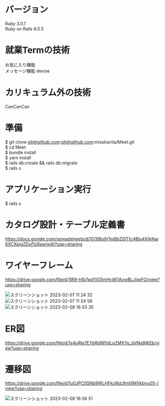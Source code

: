 
 # バージョン 
  Ruby 3.0.1  
  Ruby on Rails 6.0.5

 # 就業Termの技術
  お気に入り機能  
  メッセージ機能
  devise

 # カリキュラム外の技術
  CanCanCan

 # 準備 

  $ git clone git@github.com:git@github.com:misakiarita/Meet.git  
  $ cd Meet  
  $ bundle install  
  $ yarn install  
  $ rails db:create && rails db:migrate  
  $ rails s  

 # アプリケーション実行
  $ rails s

 # カタログ設計・テーブル定義書 

https://docs.google.com/spreadsheets/d/1O3BbdV1mBbZI5T1c4Blu4XtkNar6XCXpigZDuf1z8aw/edit?usp=sharing


 # ワイヤーフレーム 

https://drive.google.com/file/d/1lR9-hfb7psYljD5mHr461AxwBLJijwFO/view?usp=sharing

![スクリーンショット 2023-02-07 11 24 32](https://user-images.githubusercontent.com/115207363/217133362-eb4add21-0413-40f3-a3f4-9f43fd7bc2c6.png)
![スクリーンショット 2023-02-07 11 24 56](https://user-images.githubusercontent.com/115207363/217133368-e84ef918-1d93-4a3e-86e2-19f2a8b2e3b5.png)
![スクリーンショット 2023-02-08 16 03 35](https://user-images.githubusercontent.com/115207363/217458119-e4b34645-3939-47f6-b0ee-9b3fd949e65a.png)

 # ER図

https://drive.google.com/file/d/1x4uRle7EYbRdW0dLqZMXYo_bVNs8IKEb/view?usp=sharing


 # 遷移図
 https://drive.google.com/file/d/1u0JPC0SNb9WLHFkuNdJfm0IMVkbnu05-/view?usp=sharing
 
![スクリーンショット 2023-02-08 16 06 51](https://user-images.githubusercontent.com/115207363/217458747-777a8531-f4c0-472a-b916-55867a501513.png)
